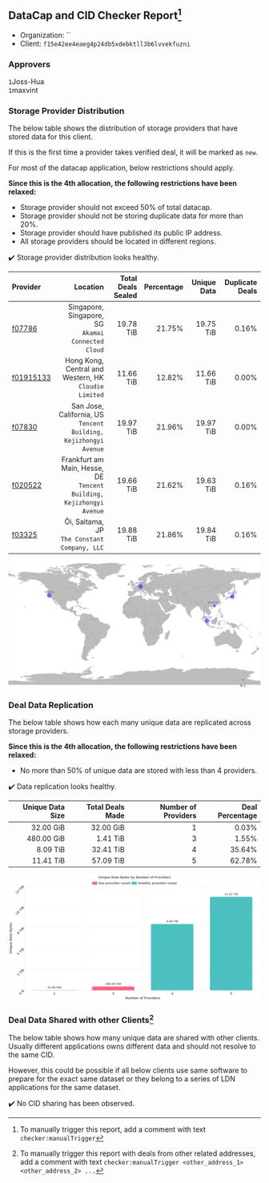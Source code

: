 ## DataCap and CID Checker Report[^1]
 - Organization: ``
 - Client: `f15e42ee4eaeg4p24db5xdebktll3b6lvvekfuzni`
### Approvers
`1`Joss-Hua<br/>`1`maxvint

### Storage Provider Distribution
The below table shows the distribution of storage providers that have stored data for this client.

If this is the first time a provider takes verified deal, it will be marked as `new`.

For most of the datacap application, below restrictions should apply.

**Since this is the 4th allocation, the following restrictions have been relaxed:**
 - Storage provider should not exceed 50% of total datacap.
 - Storage provider should not be storing duplicate data for more than 20%.
 - Storage provider should have published its public IP address.
 - All storage providers should be located in different regions.

✔️ Storage provider distribution looks healthy.

| Provider                                              |                                                                Location | Total Deals Sealed | Percentage | Unique Data | Duplicate Deals |
| :---------------------------------------------------- | ----------------------------------------------------------------------: | -----------------: | ---------: | ----------: | --------------: |
| [f07786](https://filfox.info/en/address/f07786)       |                   Singapore, Singapore, SG<br/>`Akamai Connected Cloud` |          19.78 TiB |     21.75% |   19.75 TiB |           0.16% |
| [f01915133](https://filfox.info/en/address/f01915133) |                Hong Kong, Central and Western, HK<br/>`Cloudie Limited` |          11.66 TiB |     12.82% |   11.66 TiB |           0.00% |
| [f07830](https://filfox.info/en/address/f07830)       |     San Jose, California, US<br/>`Tencent Building, Kejizhongyi Avenue` |          19.97 TiB |     21.96% |   19.97 TiB |           0.00% |
| [f020522](https://filfox.info/en/address/f020522)     | Frankfurt am Main, Hesse, DE<br/>`Tencent Building, Kejizhongyi Avenue` |          19.66 TiB |     21.62% |   19.63 TiB |           0.16% |
| [f03325](https://filfox.info/en/address/f03325)       |                         Ōi, Saitama, JP<br/>`The Constant Company, LLC` |          19.88 TiB |     21.86% |   19.84 TiB |           0.16% |

<img src="https://raw.githubusercontent.com/data-preservation-programs/filplus-checker-assets/main/filecoin-project/filecoin-plus-large-datasets/issues/1907/1682475878381.png"/>

### Deal Data Replication
The below table shows how each many unique data are replicated across storage providers.


**Since this is the 4th allocation, the following restrictions have been relaxed:**
- No more than 50% of unique data are stored with less than 4 providers.

✔️ Data replication looks healthy.

| Unique Data Size | Total Deals Made | Number of Providers | Deal Percentage |
| ---------------: | ---------------: | ------------------: | --------------: |
|        32.00 GiB |        32.00 GiB |                   1 |           0.03% |
|       480.00 GiB |         1.41 TiB |                   3 |           1.55% |
|         8.09 TiB |        32.41 TiB |                   4 |          35.64% |
|        11.41 TiB |        57.09 TiB |                   5 |          62.78% |

<img src="https://raw.githubusercontent.com/data-preservation-programs/filplus-checker-assets/main/filecoin-project/filecoin-plus-large-datasets/issues/1907/1682475879232.png"/>

### Deal Data Shared with other Clients[^3]
The below table shows how many unique data are shared with other clients.
Usually different applications owns different data and should not resolve to the same CID.

However, this could be possible if all below clients use same software to prepare for the exact same dataset or they belong to a series of LDN applications for the same dataset.

✔️ No CID sharing has been observed.

[^1]: To manually trigger this report, add a comment with text `checker:manualTrigger`

[^2]: Deals from those addresses are combined into this report as they are specified with `checker:manualTrigger`

[^3]: To manually trigger this report with deals from other related addresses, add a comment with text `checker:manualTrigger <other_address_1> <other_address_2> ...`
